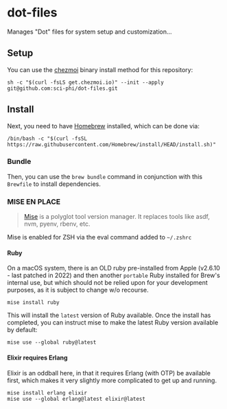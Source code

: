 # dot-files

Manages "Dot" files for system setup and customization…

## Setup

You can use the [chezmoi](https://chezmoi.io) binary install method for this repository:

```
sh -c "$(curl -fsLS get.chezmoi.io)" --init --apply git@github.com:sci-phi/dot-files.git
```

## Install

Next, you need to have [Homebrew](https://brew.sh) installed, which can be done via:

```
/bin/bash -c "$(curl -fsSL https://raw.githubusercontent.com/Homebrew/install/HEAD/install.sh)"
```

### Bundle

Then, you can use the `brew bundle` command in conjunction with this `Brewfile` to install dependencies.

### MISE EN PLACE

> [Mise](https://mise.jdx.dev) is a polyglot tool version manager. It replaces tools like asdf, nvm, pyenv, rbenv, etc.

Mise is enabled for ZSH via the eval command added to `~/.zshrc`

#### Ruby

On a macOS system, there is an OLD ruby pre-installed from Apple (v2.6.10 - last patched in 2022) and then another `portable` Ruby installed for Brew's internal use, but which should not be relied upon for your development purposes, as it is subject to change w/o recourse.

`mise install ruby`

This will install the `latest` version of Ruby available. Once the install has completed, you can instruct mise to make the latest Ruby version available by default:

`mise use --global ruby@latest`

#### Elixir requires Erlang

Elixir is an oddball here, in that it requires Erlang (with OTP) be available first, which makes it very slightly more complicated to get up and running.

```
mise install erlang elixir
mise use --global erlang@latest elixir@latest
```
